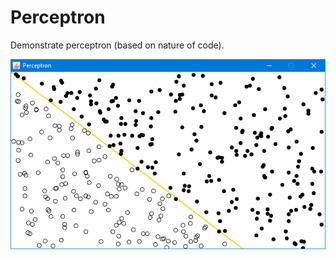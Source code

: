 # Perceptron

Demonstrate perceptron (based on nature of code).

![Perceptron](https://github.com/fwend/Perceptron/blob/master/perceptron_java.gif "Perceptron")
